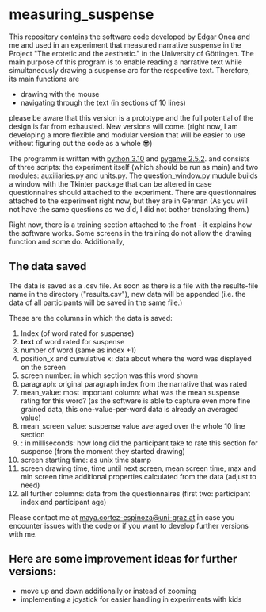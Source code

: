 # measuring_suspense
This repository contains the software code developed by Edgar Onea and me and used in an experiment that measured narrative suspense in the Project "The erotetic and the aesthetic." in the University of Göttingen.
The main purpose of this program is to enable reading a narrative text while simultaneously drawing a suspense arc for the respective text. 
Therefore, its main functions are
- drawing with the mouse
- navigating through the text (in sections of 10 lines)

please be aware that this version is a prototype and the full potential of the design is far from exhausted. New versions will come. (right now, I am developing a more flexible and modular version that will be easier to use without figuring out the code as a whole 😎)

The programm is written with [python 3.10](https://www.python.org/downloads/release/python-3100/) and [pygame 2.5.2](https://www.pygame.org/news). and consists of three scripts: the experiment itself (which should be run as main) and two modules: auxiliaries.py and units.py. The question_window.py mudule builds a window with the Tkinter package that can be altered in case questionnaires should attached to the experiment.
There are questionnaires attached to the experiment right now, but they are in German (As you will not have the same questions as we did, I did not bother translating them.)

Right now, there is a training section attached to the front - it explains how the software works. Some screens in the training do not allow the drawing function and some do. 
Additionally,

## The data saved
The data is saved as a .csv file. As soon as there is a file with the results-file name in the directory ("results.csv"), new data will be appended (i.e. the data of all participants will be saved in the same file.)

These are the columns in which the data is saved: 
1. Index (of word rated for suspense)
2. **text** of word rated for suspense
3. number of word (same as index +1)
4. position_x and cumulative x: data about where the word was displayed on the screen
5. screen number: in which section was this word shown
6. paragraph: original paragraph index from the narrative that was rated
7. mean_value: most important column: what was the mean suspense rating for this word? (as the software is able to capture even more fine grained data, this one-value-per-word data is already an averaged value)
8. mean_screen_value: suspense value averaged over the whole 10 line section
9. : in milliseconds: how long did the participant take to rate this section for suspense (from the moment they started drawing)
10. screen starting time: as unix time stamp 
11. screen drawing time, time until next screen, mean screen time, max and min screen time additional properties calculated from the data (adjust to need)
12. all further columns: data from the questionnaires (first two: participant index and participant age)

Please contact me at maya.cortez-espinoza@uni-graz.at in case you encounter issues with the code or if you want to develop further versions with me. 

## Here are some improvement ideas for further versions:
- move up and down additionally or instead of zooming
- implementing a joystick for easier handling in experiments with kids
